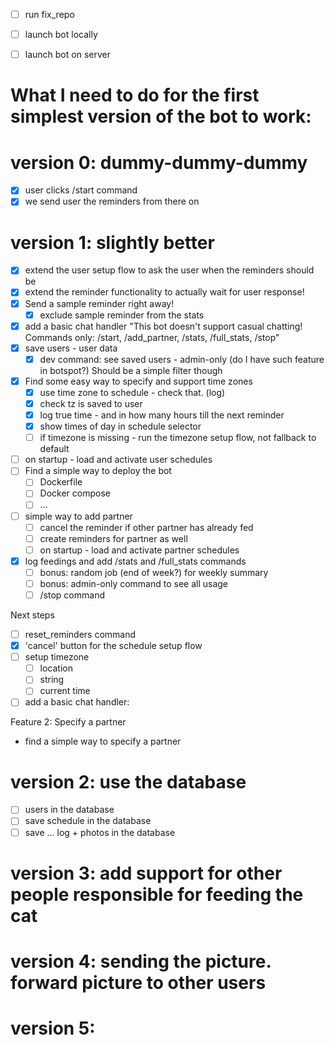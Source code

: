 - [ ] run fix_repo
- [ ] launch bot locally
- [ ] launch bot on server


# What I need to do for the first simplest version of the bot to work:


# version 0: dummy-dummy-dummy
- [x] user clicks /start command
- [x] we send user the reminders from there on

# version 1: slightly better
- [x] extend the user setup flow to ask the user when the reminders should be
- [x] extend the reminder functionality to actually wait for user response!
- [x] Send a sample reminder right away!
  - [x] exclude sample reminder from the stats
- [x] add a basic chat handler "This bot doesn't support casual chatting! Commands only: /start, /add_partner, /stats, /full_stats, /stop"
- [x] save users - user data
  - [x] dev command: see saved users - admin-only (do I have such feature in botspot?) Should be a simple filter though
- [x] Find some easy way to specify and support time zones
  - [x] use time zone to schedule - check that. (log) 
  - [x] check tz is saved to user
  - [x] log true time - and in how many hours till the next reminder
  - [x] show times of day in schedule selector
  - [ ] if timezone is missing - run the timezone setup flow, not fallback to default
- [ ] on startup - load and activate user schedules
- [ ] Find a simple way to deploy the bot
  - [ ] Dockerfile
  - [ ] Docker compose
  - [ ] ...
- [ ] simple way to add partner
  - [ ] cancel the reminder if other partner has already fed
  - [ ] create reminders for partner as well
  - [ ] on startup - load and activate partner schedules
- [x] log feedings and add /stats and /full_stats commands
  - [ ] bonus: random job (end of week?) for weekly summary
  - [ ] bonus: admin-only command to see all usage
  - [ ] /stop command

Next steps
- [ ] reset_reminders command
- [x] 'cancel' button for the schedule setup flow
- [ ] setup timezone
  - [ ] location
  - [ ] string
  - [ ] current time
- [ ] add a basic chat handler: 

Feature 2: Specify a partner
- find a simple way to specify a partner


# version 2: use the database
- [ ] users in the database
- [ ] save schedule in the database
- [ ] save ... log + photos in the database

# version 3: add support for other people responsible for feeding the cat


# version 4: sending the picture. forward picture to other users


# version 5: 